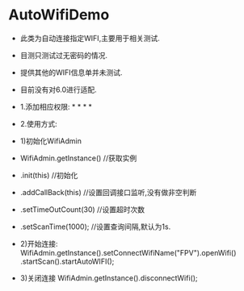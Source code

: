 # AutoWifiDemo
 * 此类为自动连接指定WIFI,主要用于相关测试.
 * 目测只测试过无密码的情况.
 * 提供其他的WIFI信息单并未测试.
 * 目前没有对6.0进行适配.
 * 1.添加相应权限:
 *<uses-permission android:name="android.permission.CHANGE_NETWORK_STATE"/>
 *<uses-permission android:name="android.permission.CHANGE_WIFI_STATE"/>
 *<uses-permission android:name="android.permission.ACCESS_NETWORK_STATE"/>
 *<uses-permission android:name="android.permission.ACCESS_WIFI_STATE"/>
 * 2.使用方式:
 * 1)初始化WifiAdmin
 * WifiAdmin.getInstance() //获取实例
 * .init(this)         //初始化
 * .addCallBack(this) //设置回调接口监听,没有做非空判断
 * .setTimeOutCount(30)    //设置超时次数
 * .setScanTime(1000);      //设置查询间隔,默认为1s.

 * 2)开始连接: WifiAdmin.getInstance().setConnectWifiName("FPV").openWifi() .startScan().startAutoWIFI();
 * 3)关闭连接 WifiAdmin.getInstance().disconnectWifi();

